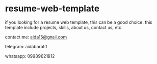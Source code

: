 # resume-web-template
if you looking for a resume web template, this can be a good choice. this template include projects, skills, about us, contact us, etc.

contact me:
aida15@gnail.com

telegram:
aidabarati1

whatsapp:
09939621912
